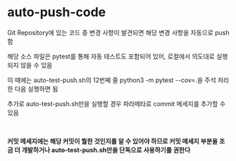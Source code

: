 # auto-push-code

Git Repository에 있는 코드 중 변경 사항이 발견되면 해당 변경 사항을 자동으로 push함 


해당 소스 파일은 pytest를 통해 자동 테스트도 포함되어 있어, 로컬에서 의도대로 실행되지 않을 수 있음

이 때에는 auto-test-push.sh의 12번째 줄 python3 -m pytest --cov=.을 주석 처리한 다음 실행하면 됨 


추가로 auto-test-push.sh만을 실행할 경우 파라메타로 commit 메세지를 추가할 수 있음 

<br>

**커밋 메세지에는 해당 커밋이 뭘한 것인지를 알 수 있어야 하므로 커밋 메세지 부분을 조금 더 개발하거나 auto-test-push.sh만을 단독으로 사용하기를 권한다**
